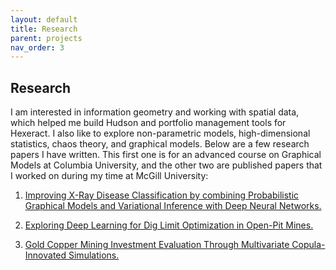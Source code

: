 ```yaml
---
layout: default
title: Research
parent: projects
nav_order: 3
---
```


## Research

I am interested in information geometry and working with spatial data, which helped me build Hudson and portfolio management tools for Hexeract. I also like to explore non-parametric models, high-dimensional statistics, chaos theory, and graphical models. Below are a few research papers I have written. This first one is for an advanced course on Graphical Models at Columbia University, and the other two are published papers that I worked on during my time at McGill University:

1) <a href="https://github.com/jsingh-pb10/personal_site/blob/main/docs/Projects/graph_med.pdf">Improving X-Ray Disease Classification by combining Probabilistic Graphical Models and Variational Inference with Deep Neural Networks.</a>

2) <a href="https://link.springer.com/article/10.1007/s11053-021-09864-y"> Exploring Deep Learning for Dig Limit Optimization in Open-Pit Mines.</a>

3) <a href="https://link.springer.com/article/10.1007/s42461-021-00424-9"> Gold Copper Mining Investment Evaluation Through Multivariate Copula-Innovated Simulations.</a>

